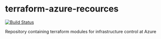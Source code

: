 
# terraform-azure-recources

[![Build Status](https://kantarware.visualstudio.com/KM-Engineering-AMS/_apis/build/status/edalferes.terraform-azure-recources?branchName=master)](https://kantarware.visualstudio.com/KM-Engineering-AMS/_build/latest?definitionId=1830&branchName=master)


Repository containing terraform modules for infrastructure control at Azure
